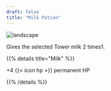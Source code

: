 ```yaml
---
draft: false
title: "Milk Potion"
---
```


![landscape](/images/towers/towerS_26.png)

Gives the selected Tower milk 2 times1.

{{% details title="Milk" %}}

+4 {{< icon hp >}} permanent HP

{{% /details %}}